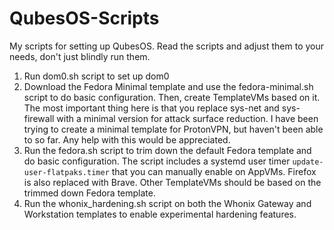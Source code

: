 # QubesOS-Scripts
My scripts for setting up QubesOS. Read the scripts and adjust them to your needs, don't just blindly run them.

1. Run dom0.sh script to set up dom0
2. Download the Fedora Minimal template and use the fedora-minimal.sh script to do basic configuration. Then, create TemplateVMs based on it. The most important thing here is that you replace sys-net and sys-firewall with a minimal version for attack surface reduction. I have been trying to create a minimal template for ProtonVPN, but haven't been able to so far. Any help with this would be appreciated.
3. Run the fedora.sh script to trim down the default Fedora template and do basic configuration. The script includes a systemd user timer `update-user-flatpaks.timer` that you can manually enable on AppVMs. Firefox is also replaced with Brave. Other TemplateVMs should be based on the trimmed down Fedora template. 
4. Run the whonix_hardening.sh script on both the Whonix Gateway and Workstation templates to enable experimental hardening features.
